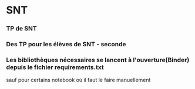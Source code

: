 # SNT
### TP de SNT
### Des TP pour les élèves de SNT - seconde

### Les bibliothèques nécessaires se lancent à l'ouverture(Binder) depuis le fichier requirements.txt

sauf pour certains notebook où il faut le faire manuellement
